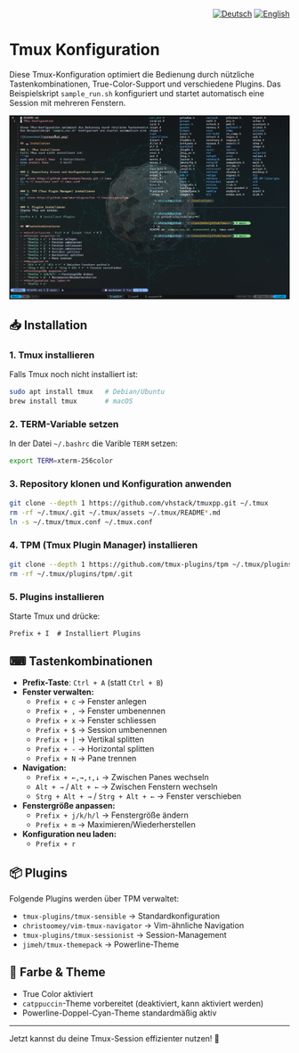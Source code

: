 <p align="right">
  <a href="README.md"><img src="https://flagcdn.com/16x12/de.png" alt="Deutsch" title="Zur deutschen Version wechseln" /></a>  <a href="README.en.md"><img src="https://flagcdn.com/16x12/gb.png" alt="English" title="Switch to English" /></a>
</p>

# Tmux Konfiguration

Diese Tmux-Konfiguration optimiert die Bedienung durch nützliche Tastenkombinationen, True-Color-Support und verschiedene Plugins.
Das Beispielskript `sample_run.sh` konfiguriert und startet automatisch eine Session mit mehreren Fenstern.  

![Screenshot](assets/screenshot.png)

## 📥 Installation

### 1. Tmux installieren
Falls Tmux noch nicht installiert ist:
```sh
sudo apt install tmux   # Debian/Ubuntu
brew install tmux       # macOS
```

### 2. TERM-Variable setzen
In der Datei `~/.bashrc` die Varible `TERM` setzen:
```sh
export TERM=xterm-256color
```

### 3. Repository klonen und Konfiguration anwenden
```sh
git clone --depth 1 https://github.com/vhstack/tmuxpp.git ~/.tmux
rm -rf ~/.tmux/.git ~/.tmux/assets ~/.tmux/README*.md
ln -s ~/.tmux/tmux.conf ~/.tmux.conf 
```

### 4. TPM (Tmux Plugin Manager) installieren
```sh
git clone --depth 1 https://github.com/tmux-plugins/tpm ~/.tmux/plugins/tpm
rm -rf ~/.tmux/plugins/tpm/.git
```

### 5. Plugins installieren
Starte Tmux und drücke:
```
Prefix + I  # Installiert Plugins
```

## ⌨ Tastenkombinationen

- **Prefix-Taste**: `Ctrl + A` (statt `Ctrl + B`)
- **Fenster verwalten:**
  - `Prefix + c` → Fenster anlegen
  - `Prefix + ,` → Fenster umbenennen
  - `Prefix + x` → Fenster schliessen
  - `Prefix + $` → Session umbenennen
  - `Prefix + |` → Vertikal splitten
  - `Prefix + -` → Horizontal splitten
  - `Prefix + N` → Pane trennen
- **Navigation:**
  - `Prefix + ←,→,↑,↓` → Zwischen Panes wechseln
  - `Alt + →` / `Alt + ←` → Zwischen Fenstern wechseln
  - `Strg + Alt + →` / `Strg + Alt + ←` → Fenster verschieben
- **Fenstergröße anpassen:**
  - `Prefix + j/k/h/l` → Fenstergröße ändern
  - `Prefix + m` → Maximieren/Wiederherstellen
- **Konfiguration neu laden:**
  - `Prefix + r`

## 📦 Plugins
Folgende Plugins werden über TPM verwaltet:
- `tmux-plugins/tmux-sensible` → Standardkonfiguration
- `christoomey/vim-tmux-navigator` → Vim-ähnliche Navigation
- `tmux-plugins/tmux-sessionist` → Session-Management
- `jimeh/tmux-themepack` → Powerline-Theme
    
## 🎨 Farbe & Theme
- True Color aktiviert
- `catppuccin`-Theme vorbereitet (deaktiviert, kann aktiviert werden)
- Powerline-Doppel-Cyan-Theme standardmäßig aktiv

---
Jetzt kannst du deine Tmux-Session effizienter nutzen! 🚀
